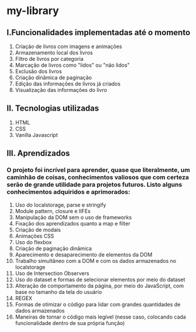 # my-library

## I.Funcionalidades implementadas até o momento
1. Criação de livros com imagens e animações
2. Armazenamento local dos livros
3. Filtro de livros por categoria
4. Marcação de livros como "lidos" ou "não lidos"
5. Exclusão dos livros
6. Criação dinâmica de paginação
7. Edição das informações de livros já criados
8. Visualização das informações do livro

## II. Tecnologias utilizadas
1. HTML
2. CSS
3. Vanilla Javascript

## III. Aprendizados
### O projeto foi incrível para aprender, quase que literalmente, um caminhão de coisas, conhecimentos valiosos que com certeza serão de grande utilidade para projetos futuros. Listo alguns conhecimentos adquiridos e aprimorados:
1. Uso do localstorage, parse e stringify
2. Module pattern, closure e IIFEs
3. Manipulação da DOM sem o uso de frameworks
4. Fixação dos aprendizados quanto a map e filter
5. Criação de modais
6. Animações CSS
7. Uso do flexbox
8. Criação de paginação dinâmica
9. Aparecimento e desaparecimento de elementos da DOM
10. Trabalho simultâneo com a DOM e com os dados armazenados no localstorage
11. Uso de Intersection Observers
12. Uso do dataset e formas de selecionar elementos por meio do dataset
13. Alteração de comportamento da página, por meio do JavaScript, com base no tamanho da tela do usuário 
14. REGEX
15. Formas de otimizar o código para lidar com grandes quantidades de dados armazenados
16. Maneiras de tornar o código mais legível (nesse caso, colocando cada funcionalidade dentro de sua própria função)


